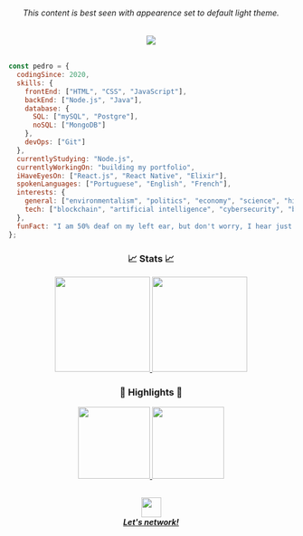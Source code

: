 <h6 align="center"><em>This content is best seen with appearence set to default light theme.</em></h6>

<div align="center">
  <img src="https://user-images.githubusercontent.com/71517464/132535186-fad120cc-ba91-451e-9cd6-92d867d762e4.gif" align="center">
</div>

<br>

```javascript
const pedro = {
  codingSince: 2020,
  skills: {
    frontEnd: ["HTML", "CSS", "JavaScript"],
    backEnd: ["Node.js", "Java"],
    database: {
      SQL: ["mySQL", "Postgre"],
      noSQL: ["MongoDB"]
    },
    devOps: ["Git"]
  },
  currentlyStudying: "Node.js",
  currentlyWorkingOn: "building my portfolio",
  iHaveEyesOn: ["React.js", "React Native", "Elixir"],
  spokenLanguages: ["Portuguese", "English", "French"],
  interests: {
    general: ["environmentalism", "politics", "economy", "science", "history", "entrepreneurship"],
    tech: ["blockchain", "artificial intelligence", "cybersecurity", "backend engineering"]
  },
  funFact: "I am 50% deaf on my left ear, but don't worry, I hear just fine... most of the time."
};
```
<h3 align="center">📈 Stats 📈</h3>

<!-- CUSTOM THEME -->
<!--
<div align="center">
  <a href="https://github.com/pedrogcamposb">
    <img height="168px" src="https://github-readme-stats.vercel.app/api?username=pedrogcamposb&show_icons=true&theme=default&include_all_commits=true&count_private=true&hide_border=false&bg_color=F6F8FA&border_color=F6F8FA&title_color=0050AE&icon_color=0050AE&text_color=003069&locale=en&count_private=true&hide_rank=false&custom_title=Pedro's GitHub"/>
    <img height="168px" src="https://github-readme-stats.vercel.app/api/top-langs/?username=pedrogcamposb&layout=compact&langs_count=7&theme=default&hide_border=false&bg_color=F6F8FA&border_color=F6F8FA&title_color=0050AE&icon_color=0050AE&text_color=003069&locale=en"/>
  </a>
</div>
-->

<!-- BLACK AND WHITE THEME -->
<!--
<div align="center">
  <a href="https://github.com/pedrogcamposb">
    <img height="168px" src="https://github-readme-stats.vercel.app/api?username=pedrogcamposb&show_icons=true&theme=default&include_all_commits=true&count_private=true&hide_border=false&bg_color=fffff&border_color=000000&title_color=000000&icon_color=000000&text_color=000000&locale=en&count_private=true&hide_rank=false&custom_title=Pedro's GitHub"/>
    <img height="168px" src="https://github-readme-stats.vercel.app/api/top-langs/?username=pedrogcamposb&layout=compact&langs_count=7&theme=default&hide_border=false&bg_color=ffffff&border_color=000000&title_color=000000&icon_color=000000&text_color=000000&locale=en"/>
  </a>
</div>
-->

<!-- GRAYWHITE THEME -->

<div align="center">
  <a href="https://github.com/pedrogcamposb">
    <img height="168px" src="https://github-readme-stats.vercel.app/api?username=pedrogcamposb&show_icons=true&theme=graywhite&include_all_commits=true&count_private=true&hide_border=false&locale=en&count_private=true&hide_rank=false&custom_title=Pedro's Activity"/>
    <img height="168px" src="https://github-readme-stats.vercel.app/api/top-langs/?username=pedrogcamposb&layout=compact&langs_count=7&theme=graywhite&hide_border=false&locale=en&custom_title=Technologies"/>
  </a>
</div>

<h3 align="center">🌟 Highlights 🌟</h3>

<!-- CUSTOM THEME -->
<!--
<div align="center">
  <a href="https://github.com/pedrogcamposb">
    <img height="127px" src="https://github-readme-stats.vercel.app/api/pin/?username=anuraghazra&repo=github-readme-stats&show_owner=false&hide_border=false&bg_color=F6F8FA&border_color=F6F8FA&title_color=0050AE&icon_color=0050AE&text_color=003069"/>
    <img height="127px" src="https://github-readme-stats.vercel.app/api/pin/?username=anuraghazra&repo=github-readme-stats&show_owner=false&hide_border=false&bg_color=F6F8FA&border_color=F6F8FA&title_color=0050AE&icon_color=0050AE&text_color=003069"/>
    <img height="127px" src="https://github-readme-stats.vercel.app/api/pin/?username=anuraghazra&repo=github-readme-stats&show_owner=false&hide_border=false&bg_color=F6F8FA&border_color=F6F8FA&title_color=0050AE&icon_color=0050AE&text_color=003069"/>
    <img height="127px" src="https://github-readme-stats.vercel.app/api/pin/?username=anuraghazra&repo=github-readme-stats&show_owner=false&hide_border=false&bg_color=F6F8FA&border_color=F6F8FA&title_color=0050AE&icon_color=0050AE&text_color=003069"/>
  </a>
</div>
-->

<!-- BLACK AND WHITE THEME -->
<!--
<div align="center">
  <a href="https://github.com/pedrogcamposb">
    <img height="127px" src="https://github-readme-stats.vercel.app/api/pin/?username=anuraghazra&repo=github-readme-stats&show_owner=false&hide_border=false&bg_color=fffff&border_color=000000&title_color=000000&icon_color=000000&text_color=000000"/>
    <img height="127px" src="https://github-readme-stats.vercel.app/api/pin/?username=anuraghazra&repo=github-readme-stats&show_owner=false&hide_border=false&bg_color=fffff&border_color=000000&title_color=000000&icon_color=000000&text_color=000000"/>
    <img height="127px" src="https://github-readme-stats.vercel.app/api/pin/?username=anuraghazra&repo=github-readme-stats&show_owner=false&hide_border=false&bg_color=fffff&border_color=000000&title_color=000000&icon_color=000000&text_color=000000"/>
    <img height="127px" src="https://github-readme-stats.vercel.app/api/pin/?username=anuraghazra&repo=github-readme-stats&show_owner=false&hide_border=false&bg_color=fffff&border_color=000000&title_color=000000&icon_color=000000&text_color=000000"/>
  </a>
</div>
-->

<!-- GRAYWHITE THEME -->

<div align="center">
  <a href="https://github.com/pedrogcamposb">
    <img height="127px" src="https://github-readme-stats.vercel.app/api/pin/?username=pedrogcamposb&repo=to-do-app&show_owner=false&hide_border=false&theme=graywhite"/>
    <img height="127px" src="https://github-readme-stats.vercel.app/api/pin/?username=pedrogcamposb&repo=profile-card-frontend-mentor&show_owner=false&hide_border=false&theme=graywhite"/>
  </a>
</div>

<h2></h2>

<div align="center">
  <a href="https://www.linkedin.com/in/pedrogcamposb/">
   <img height="35px" src="https://cdn-icons-png.flaticon.com/512/174/174857.png"/><br><strong><em>Let's network!</em></strong>
  </a>
</div>
